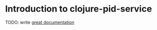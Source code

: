 # Introduction to clojure-pid-service

TODO: write [great documentation](http://jacobian.org/writing/what-to-write/)
